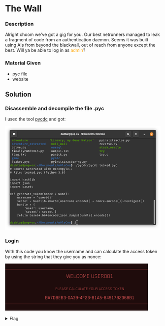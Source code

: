 # The Wall

### Description

Alright choom we've got a gig for you.
Our best netrunners managed to leak a fragment of code from an authentication daemon.
Seems it was built using AIs from beyond the blackwall, out of reach from anyone except the best.
Will ya be able to log in as <span style="color:orange">admin</span>?

### Material Given

- pyc file
- website

## Solution

### Disassemble and decompile the file .pyc

I used the tool [pycdc](https://github.com/zrax/pycdc) and got:

![Important code](../imagines/decompyle.png)

### Login

With this code you know the username and can calculate the access token by using the string that they give you as nonce:

![Access token](../imagines/Access%20Token.png)

<details>

  <summary>Flag</summary>

ptm{m4yb3_7he_A1s_4r3_n0t_th4t_5m4r7}

</details>
